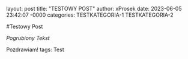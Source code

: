 layout: post
title: "TESTOWY POST"
author: xProsek
date: 2023-06-05 23:42:07 -0000
categories: TESTKATEGORIA-1 TESTKATEGORIA-2

#Testowy Post

_Pogrubiony Tekst_

Pozdrawiam!
tags: Test